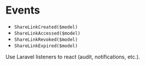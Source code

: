 # Events

- `ShareLinkCreated($model)`
- `ShareLinkAccessed($model)`
- `ShareLinkRevoked($model)`
- `ShareLinkExpired($model)`

Use Laravel listeners to react (audit, notifications, etc.).

